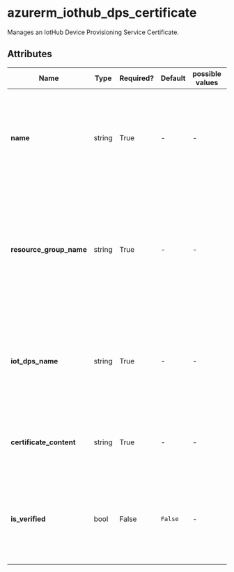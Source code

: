 # azurerm_iothub_dps_certificate

Manages an IotHub Device Provisioning Service Certificate.

## Attributes

| Name | Type | Required? | Default  | possible values | Description |
| ---- | ---- | --------- | -------- | ----------- | ----------- |
| **name** | string | True | -  |  -  | Specifies the name of the Iot Device Provisioning Service Certificate resource. Changing this forces a new resource to be created. | 
| **resource_group_name** | string | True | -  |  -  | The name of the resource group under which the Iot Device Provisioning Service Certificate resource has to be created. Changing this forces a new resource to be created. | 
| **iot_dps_name** | string | True | -  |  -  | The name of the IoT Device Provisioning Service that this certificate will be attached to. Changing this forces a new resource to be created. | 
| **certificate_content** | string | True | -  |  -  | The Base-64 representation of the X509 leaf certificate .cer file or just a .pem file content. | 
| **is_verified** | bool | False | `False`  |  -  | Specifies if the certificate is created in verified state. Defaults to `false`. Changing this forces a new resource to be created. | 


